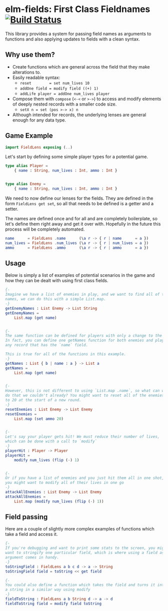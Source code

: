 # elm-fields: First Class Fieldnames [![Build Status](https://travis-ci.com/sjorn3/elm-fields.svg?token=yqduYxjYcVhWa7fwLx3k&branch=master)](https://travis-ci.com/sjorn3/elm-fields)
This library provides a system for passing field names as arguments to functions
and also applying updates to fields with a clean syntax.

## Why use them?

- Create functions which are general across the field that they make alterations
  to.
- Easily readable syntax:
  - `reset        = set num_lives 10`
  - `addOne field = modify field ((+) 1)`
  - `addLife player = addOne num_lives player`
- Compose them with `compose` (`<-<` or `>->`) to access and modify elements of
  deeply nested records with a smaller code size.
  - ``setX n = set (pos >-> x) n`` 
- Although intended for records, the underlying lenses are general enough
  for any data type. 

## Game Example

```elm
import FieldLens exposing (..)
```

Let's start by defining some simple player types for a potential game.

```elm
type alias Player =
    { name : String, num_lives : Int, ammo : Int }


type alias Enemy =
    { name : String, num_lives : Int, ammo : Int }
```

We need to now define our lenses for the fields. They are defined in the form
`FieldLens get set`, so all that needs to be defined is a getter and a setter.

The names are defined once and for all and are completely boilerplate, so let's
define them right away and get it over with. Hopefully in the future this
process will be completely automated. 
```elm
name      = FieldLens .name      (\a r -> { r | name      = a })
num_lives = FieldLens .num_lives (\a r -> { r | num_lives = a })
ammo      = FieldLens .ammo      (\a r -> { r | ammo      = a })
```
 
## Usage
Below is simply a list of examples of potential scenarios in the game and how
they can be dealt with using first class fields.

```elm
{-
Imagine we have a list of enemies in play, and we want to find all of their
names, we can do this with a simple List.map.
-}
getEnemyNames : List Enemy -> List String
getEnemyNames =
    List.map (get name)


{-
The same function can be defined for players with only a change to the type.
In fact, you can define one getNames function for both enemies and players, or
any record that has the `name` field.

This is true for all of the functions in this example.
-}
getNames : List { b | name : a } -> List a
getNames =
    List.map (get name)


{-
However, this is not different to using `List.map .name`, so what can we
do that we couldn't already? You might want to reset all of the enemies ammo
to 20 at the start of a new round. 
-}
resetEnemies : List Enemy -> List Enemy
resetEnemies =
    List.map (set ammo 20)


{-
Let's say your player gets hit! We must reduce their number of lives,
which can be done with a call to `modify`
-}
playerHit : Player -> Player
playerHit =
    modify num_lives (flip (-) 1)


{-
Or if you have a list of enemies and you just hit them all in one shot,
you might want to modify all of their lives in one go
-}
attackAllEnemies : List Enemy -> List Enemy
attackAllEnemies =
    List.map (modify num_lives (flip (-) 1))
```
## Field passing

Here are a couple of slightly more complex examples of functions which take
a field and access it.

```elm
{-
If you're debugging and want to print some stats to the screen, you might
want to stringify one particular field, which is where using a field as an
argument comes in handy.
-}
toStringField : FieldLens a b c d -> a -> String
toStringField field = toString << get field

{-
You could also define a function which takes the field and turns it into
a string in a similar way using modify
-}
fieldToString : FieldLens a b String d -> a -> d
fieldToString field = modify field toString
```